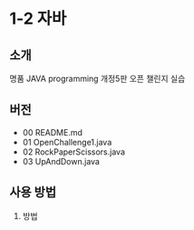 # 1-2 자바

## 소개
명품 JAVA programming 개정5판 오픈 챌린지 실습

## 버전
- 00 README.md
- 01 OpenChallenge1.java
- 02 RockPaperScissors.java
- 03 UpAndDown.java

## 사용 방법
1. 방법

